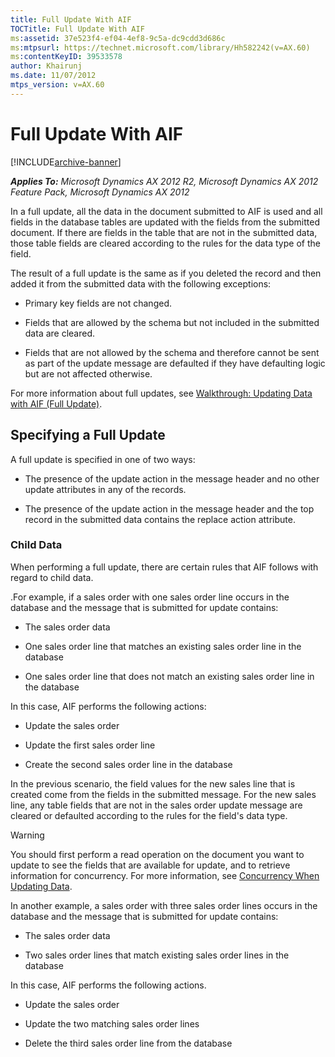 ```yaml
---
title: Full Update With AIF
TOCTitle: Full Update With AIF
ms:assetid: 37e523f4-ef04-4ef8-9c5a-dc9cdd3d686c
ms:mtpsurl: https://technet.microsoft.com/library/Hh582242(v=AX.60)
ms:contentKeyID: 39533578
author: Khairunj
ms.date: 11/07/2012
mtps_version: v=AX.60
---
```


# Full Update With AIF 


[!INCLUDE[archive-banner](includes/archive-banner.md)]


_**Applies To:** Microsoft Dynamics AX 2012 R2, Microsoft Dynamics AX 2012 Feature Pack, Microsoft Dynamics AX 2012_

In a full update, all the data in the document submitted to AIF is used and all fields in the database tables are updated with the fields from the submitted document. If there are fields in the table that are not in the submitted data, those table fields are cleared according to the rules for the data type of the field.

The result of a full update is the same as if you deleted the record and then added it from the submitted data with the following exceptions:

  - Primary key fields are not changed.

  - Fields that are allowed by the schema but not included in the submitted data are cleared.

  - Fields that are not allowed by the schema and therefore cannot be sent as part of the update message are defaulted if they have defaulting logic but are not affected otherwise.

For more information about full updates, see [Walkthrough: Updating Data with AIF (Full Update)](walkthrough-updating-data-with-aif-full-update.md).

## Specifying a Full Update

A full update is specified in one of two ways:

  - The presence of the update action in the message header and no other update attributes in any of the records.

  - The presence of the update action in the message header and the top record in the submitted data contains the replace action attribute.

### Child Data

When performing a full update, there are certain rules that AIF follows with regard to child data.

.For example, if a sales order with one sales order line occurs in the database and the message that is submitted for update contains:

  - The sales order data

  - One sales order line that matches an existing sales order line in the database

  - One sales order line that does not match an existing sales order line in the database

In this case, AIF performs the following actions:

  - Update the sales order

  - Update the first sales order line

  - Create the second sales order line in the database

In the previous scenario, the field values for the new sales line that is created come from the fields in the submitted message. For the new sales line, any table fields that are not in the sales order update message are cleared or defaulted according to the rules for the field's data type.


> [!WARNING]
> <P>You should first perform a read operation on the document you want to update to see the fields that are available for update, and to retrieve information for concurrency. For more information, see <A href="concurrency-when-updating-data.md">Concurrency When Updating Data</A>.</P>



In another example, a sales order with three sales order lines occurs in the database and the message that is submitted for update contains:

  - The sales order data

  - Two sales order lines that match existing sales order lines in the database

In this case, AIF performs the following actions.

  - Update the sales order

  - Update the two matching sales order lines

  - Delete the third sales order line from the database


